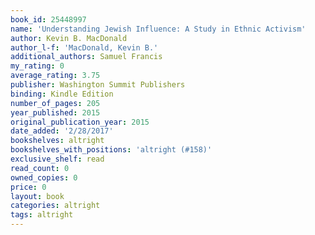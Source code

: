 ```yaml
---
book_id: 25448997
name: 'Understanding Jewish Influence: A Study in Ethnic Activism'
author: Kevin B. MacDonald
author_l-f: 'MacDonald, Kevin B.'
additional_authors: Samuel Francis
my_rating: 0
average_rating: 3.75
publisher: Washington Summit Publishers
binding: Kindle Edition
number_of_pages: 205
year_published: 2015
original_publication_year: 2015
date_added: '2/28/2017'
bookshelves: altright
bookshelves_with_positions: 'altright (#158)'
exclusive_shelf: read
read_count: 0
owned_copies: 0
price: 0
layout: book
categories: altright
tags: altright
---
```

